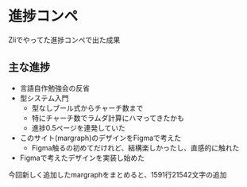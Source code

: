 # 進捗コンペ

Zliでやってた進捗コンペで出た成果

## 主な進捗

- 言語自作勉強会の反省
- 型システム入門
  - 型なしブール式からチャーチ数まで
  - 特にチャーチ数でラムダ計算にハマってきたかも
  - 進捗0.5ページを連発していた
- このサイト(margraph)のデザインをFigmaで考えた
  - Figma触るの初めてだけれど、結構楽しかったし、直感的に触れた
- Figmaで考えたデザインを実装し始めた

今回新しく追加したmargraphをまとめると、1591行21542文字の追加

